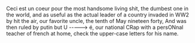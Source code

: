 Ceci est un coeur pour the most handsome living shit, the dumbest one in the world, and as useful as the actual leader of a country invaded in WW2 by hit the air, our favorite uncle, the tenth of May nineteen forty, And was then ruled by putin but U -----> é, our national CRap with a persONnal teacher of french at home, check the upper-case letters for his name.
